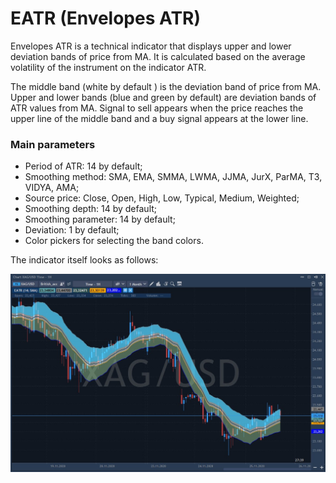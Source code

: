 # EATR \(Envelopes ATR\)

Envelopes ATR is a technical indicator that displays upper and lower deviation bands of price from MA. It is calculated based on the average volatility of the instrument on the indicator ATR. 

The middle band \(white by default \) is the deviation band of price from MA. Upper and lower bands \(blue and green by default\) are deviation bands of ATR values from MA. Signal to sell appears when the price reaches the upper line of the middle band and a buy signal appears at the lower line.

### Main parameters

* Period of ATR: 14 by default;
* Smoothing method: SMA, EMA, SMMA, LWMA, JJMA, JurX, ParMA, T3, VIDYA, AMA;
* Source price: Close, Open, High, Low, Typical, Medium, Weighted;
* Smoothing depth: 14 by default;
* Smoothing parameter: 14 by default;
* Deviation: 1 by default;
* Color pickers for selecting the band colors.

The indicator itself looks as follows:

![](../../../../.gitbook/assets/screenshot_1%20%2831%29.jpg)

